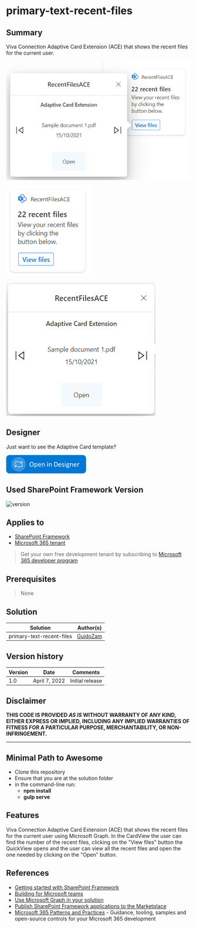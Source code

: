 # primary-text-recent-files

## Summary

Viva Connection Adaptive Card Extension (ACE) that shows the recent files for the current user.

![CardView](./assets/QuickViewAndCardView.png)

![CardView](./assets/CardView.png)

![QuickView](./assets/QuickView.png)

## Designer

Just want to see the Adaptive Card template?

<p>
    <a href="https://adaptivecards.io/designer/index.html?card=https%3A%2F%2Fraw.githubusercontent.com%2FGuidoZam%2FPrimaryText-RecentFiles-ACE%2Fmain%2Fsrc%2FadaptiveCardExtensions%2FrecentFilesAce%2FquickView%2Ftemplate%2FQuickViewTemplate.json&data=https%3A%2F%2Fraw.githubusercontent.com%2FGuidoZam%2FPrimaryText-RecentFiles-ACE%2Fmain%2Fassets%2FquickViewSampleData.json">
        <img src="https://raw.githubusercontent.com/GuidoZam/PrimaryText-RecentFiles-ACE/main/assets/btn-open-in-designer.png" alt="Open in Adaptive Card Designer" />
    </a>
</p>

## Used SharePoint Framework Version

![version](https://img.shields.io/badge/version-1.14-green.svg)

## Applies to

- [SharePoint Framework](https://aka.ms/spfx)
- [Microsoft 365 tenant](https://docs.microsoft.com/en-us/sharepoint/dev/spfx/set-up-your-developer-tenant)

> Get your own free development tenant by subscribing to [Microsoft 365 developer program](http://aka.ms/o365devprogram)

## Prerequisites

> None

## Solution

Solution|Author(s)
--------|---------
primary-text-recent-files | [GuidoZam](https://github.com/GuidoZam)

## Version history

Version|Date|Comments
-------|----|--------
1.0|April 7, 2022|Initial release

## Disclaimer

**THIS CODE IS PROVIDED *AS IS* WITHOUT WARRANTY OF ANY KIND, EITHER EXPRESS OR IMPLIED, INCLUDING ANY IMPLIED WARRANTIES OF FITNESS FOR A PARTICULAR PURPOSE, MERCHANTABILITY, OR NON-INFRINGEMENT.**

---

## Minimal Path to Awesome

- Clone this repository
- Ensure that you are at the solution folder
- in the command-line run:
  - **npm install**
  - **gulp serve**

## Features

Viva Connection Adaptive Card Extension (ACE) that shows the recent files for the current user using Microsoft Graph.
In the CardView the user can find the number of the recent files, clicking on the "View files" button the QuickView opens and the user can view all the recent files and open the one needed by clicking on the "Open" button.

## References

- [Getting started with SharePoint Framework](https://docs.microsoft.com/en-us/sharepoint/dev/spfx/set-up-your-developer-tenant)
- [Building for Microsoft teams](https://docs.microsoft.com/en-us/sharepoint/dev/spfx/build-for-teams-overview)
- [Use Microsoft Graph in your solution](https://docs.microsoft.com/en-us/sharepoint/dev/spfx/web-parts/get-started/using-microsoft-graph-apis)
- [Publish SharePoint Framework applications to the Marketplace](https://docs.microsoft.com/en-us/sharepoint/dev/spfx/publish-to-marketplace-overview)
- [Microsoft 365 Patterns and Practices](https://aka.ms/m365pnp) - Guidance, tooling, samples and open-source controls for your Microsoft 365 development

